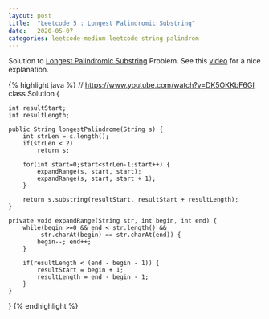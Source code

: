 ```yaml
---
layout: post
title:  "Leetcode 5 : Longest Palindromic Substring"
date:   2020-05-07
categories: leetcode-medium leetcode string palindrom
---
```


Solution to [Longest Palindromic Substring][leetcode] Problem. See this [video][utube] for a nice explanation.

{% highlight java %}
// https://www.youtube.com/watch?v=DK5OKKbF6GI
class Solution {
    
    int resultStart;
    int resultLength;
    
    public String longestPalindrome(String s) {
        int strLen = s.length();
        if(strLen < 2)
            return s;
        
        for(int start=0;start<strLen-1;start++) {
            expandRange(s, start, start);
            expandRange(s, start, start + 1);
        }
        
        return s.substring(resultStart, resultStart + resultLength);
    }
    
    private void expandRange(String str, int begin, int end) {
        while(begin >=0 && end < str.length() && 
             str.charAt(begin) == str.charAt(end)) {
            begin--; end++;
        }
        
        if(resultLength < (end - begin - 1)) {
            resultStart = begin + 1;
            resultLength = end - begin - 1;
        }
    }
}
{% endhighlight %}

[leetcode]: https://leetcode.com/problems/longest-palindromic-substring/
[utube]: https://www.youtube.com/watch?v=DK5OKKbF6GI